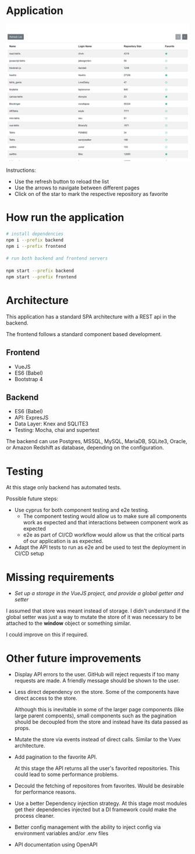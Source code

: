 
# Application

![Dashboard](docs/screenshot.png)

Instructions:
* Use the refresh button to reload the list 
* Use the arrows to navigate between different pages
* Click on of the star to mark the respective repository as favorite

# How run the application 
```sh 
# install dependencies
npm i --prefix backend
npm i --prefix frontend

# run both backend and frontend servers

npm start --prefix backend
npm start --prefix frontend

```

# Architecture 

This application has a standard SPA architecture with a REST api in the backend.

The frontend follows a standard component based development. 

## Frontend 
* VueJS
* ES6 (Babel)
* Bootstrap 4

## Backend
* ES6 (Babel)
* API: ExpresJS
* Data Layer: Knex and SQLITE3
* Testing: Mocha, chai and supertest

The backend can use Postgres, MSSQL, MySQL, MariaDB, SQLite3, Oracle, or Amazon Redshift as database,
depending on the configuration.

# Testing 

At this stage only backend has automated tests.

Possible future steps:

* Use cyprus for both component testing and e2e testing. 
  * The component testing would allow us to make sure all components work as expected and that interactions between component work as expected
  * e2e as part of CI/CD workflow would allow us that the critical parts of our application is as expected.
* Adapt the API tests to run as e2e and be used to test the deployment in CI/CD setup


# Missing requirements

* *Set up a storage in the VueJS project, and provide a global getter and setter*
 
 I assumed that store was meant instead of storage. 
 I didn't understand if the global setter was just a way to mutate the store of it was necessary to be 
 attached to the **window** object or something similar. 

 I could improve on this if required.

# Other future improvements 

* Display API errors to the user. GitHub will reject requests if too many requests are made.
  A friendly message should be shown to the user.

* Less direct dependency on the store. Some of the components have direct access to the store. 
  
  Although this is inevitable in some of the larger page components (like large parent compoents), small components such as the pagination should be decoupled from the store and instead have its data passed as props.

* Mutate the store via events instead of direct calls. Similar to the Vuex architecture.

* Add pagination to the favorite API. 
  
  At this stage the API returns all the user's favorited repositories. This could lead to some performance problems.
* Decould the fetching of repositores from favorites. Would be desirable for performance reasons. 

* Use a better Dependency injection strategy. At this stage most modules get their dependencies 
injected but a DI framework could make the process cleaner.

* Better config management with the ability to inject config via environment variables and/or .env files

* API documentation using OpenAPI 
 